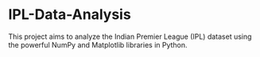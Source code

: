 # IPL-Data-Analysis
This project aims to analyze the Indian Premier League (IPL) dataset using the powerful NumPy and Matplotlib libraries in Python.
